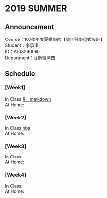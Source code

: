 # 2019 SUMMER 
## Announcement
Course：107學年度夏季學院【資料科學程式設計】<br />
Student：李承澤<br /> 
ID：A103260060<br />
Department：世新經濟四<br />
## Schedule
### [Week1]
In Class:[R＿markdown](https://github.com/a1032600060/107-3/blob/master/Week1/0708.html) <br />
At Home:<br />
### [Week2]
In Class:[nba](https://github.com/a1032600060/107-3/blob/master/week2/nba.html)  <br />
At Home:<br />
### [Week3]
In Class:<br />
At Home:<br />
### [Week4]
In Class:<br />
At Home:<br />
